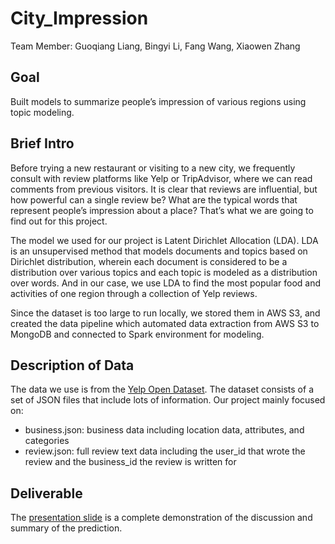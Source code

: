 # City_Impression

Team Member: Guoqiang Liang, Bingyi Li, Fang Wang, Xiaowen Zhang

## Goal

Built models to summarize people’s impression of various regions using topic modeling.

## Brief Intro
Before trying a new restaurant or visiting to a new city, we frequently consult with review platforms like Yelp or TripAdvisor, where we can read comments from previous visitors. 
It is clear that reviews are influential, but how powerful can a single review be? What are the typical words that represent people’s impression about a place? That’s what we are going to find out for this project.

The model we used for our project is Latent Dirichlet Allocation (LDA). LDA is an unsupervised method that models documents and topics based on Dirichlet distribution, 
wherein each document is considered to be a distribution over various topics and each topic is modeled as a distribution over words. And in our case, we use LDA to find the most popular food and activities of one region through a collection of Yelp reviews.

Since the dataset is too large to run locally, we stored them in AWS S3, and created the data pipeline which automated data extraction from AWS S3 to MongoDB and connected to Spark environment for modeling. 

## Description of Data

The data we use is from the [Yelp Open Dataset](https://www.yelp.com/dataset). The dataset consists of a set of JSON files that include lots of information. Our project mainly focused on: <br/>
  - business.json: business data including location data, attributes, and categories
  - review.json: full review text data including the user_id that wrote the review and the business_id the review is written for

## Deliverable

The [presentation slide](https://github.com/bingyil/City_Impression/blob/master/SFO48_Final_Presentation.pdf) is a complete demonstration of the discussion and summary of the prediction.

